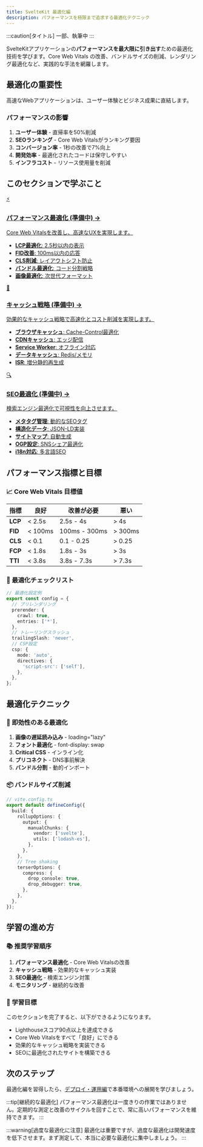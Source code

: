 ```yaml
---
title: SvelteKit 最適化編
description: パフォーマンスを極限まで追求する最適化テクニック
---
```

:::caution[タイトル]
一部、執筆中
:::
<script>
  import { base } from '$app/paths';
</script>

SvelteKitアプリケーションの**パフォーマンスを最大限に引き出す**ための最適化技術を学びます。Core Web Vitals の改善、バンドルサイズの削減、レンダリング最適化など、実践的な手法を網羅します。

## 最適化の重要性

高速なWebアプリケーションは、ユーザー体験とビジネス成果に直結します。

### パフォーマンスの影響

1. **ユーザー体験** - 直帰率を50%削減
2. **SEOランキング** - Core Web Vitalsがランキング要因
3. **コンバージョン率** - 1秒の改善で7%向上
4. **開発効率** - 最適化されたコードは保守しやすい
5. **インフラコスト** - リソース使用量を削減

## このセクションで学ぶこと

<div class="grid grid-cols-1 md:grid-cols-2 gap-4 my-8 auto-rows-[1fr]">
  <a href="{base}/sveltekit/optimization/performance/" class="flex no-underline group h-full">
    <div class="p-4 border border-gray-2 dark:border-gray-7 rounded-lg shadow-md hover:shadow-lg hover:border-orange-400 dark:hover:border-orange-400 transition-all cursor-pointer flex flex-col w-full">
      <div class="text-3xl mb-2">⚡</div>
      <h3 class="font-bold text-lg mb-2 text-orange-600 dark:text-orange-400 group-hover:text-orange-700 dark:group-hover:text-orange-300 transition-colors">
        パフォーマンス最適化 <span class="text-xs">(準備中)</span>
        <span class="inline-block ml-1 text-xs opacity-60">→</span>
      </h3>
      <p class="text-sm mb-3 text-gray-7 dark:text-gray-3">Core Web Vitalsを改善し、高速なUXを実現します。</p>
      <ul class="text-sm text-gray-6 dark:text-gray-4 space-y-1 flex-grow">
        <li><strong>LCP最適化</strong>: 2.5秒以内の表示</li>
        <li><strong>FID改善</strong>: 100ms以内の応答</li>
        <li><strong>CLS削減</strong>: レイアウトシフト防止</li>
        <li><strong>バンドル最適化</strong>: コード分割戦略</li>
        <li><strong>画像最適化</strong>: 次世代フォーマット</li>
      </ul>
    </div>
  </a>
  
  <a href="{base}/sveltekit/optimization/caching/" class="flex no-underline group h-full">
    <div class="p-4 border border-gray-2 dark:border-gray-7 rounded-lg shadow-md hover:shadow-lg hover:border-orange-400 dark:hover:border-orange-400 transition-all cursor-pointer flex flex-col w-full">
      <div class="text-3xl mb-2">💾</div>
      <h3 class="font-bold text-lg mb-2 text-orange-600 dark:text-orange-400 group-hover:text-orange-700 dark:group-hover:text-orange-300 transition-colors">
        キャッシュ戦略 <span class="text-xs">(準備中)</span>
        <span class="inline-block ml-1 text-xs opacity-60">→</span>
      </h3>
      <p class="text-sm mb-3 text-gray-7 dark:text-gray-3">効果的なキャッシュ戦略で高速化とコスト削減を実現します。</p>
      <ul class="text-sm text-gray-6 dark:text-gray-4 space-y-1 flex-grow">
        <li><strong>ブラウザキャッシュ</strong>: Cache-Control最適化</li>
        <li><strong>CDNキャッシュ</strong>: エッジ配信</li>
        <li><strong>Service Worker</strong>: オフライン対応</li>
        <li><strong>データキャッシュ</strong>: Redis/メモリ</li>
        <li><strong>ISR</strong>: 増分静的再生成</li>
      </ul>
    </div>
  </a>
  
  <a href="{base}/sveltekit/optimization/seo/" class="flex no-underline group h-full">
    <div class="p-4 border border-gray-2 dark:border-gray-7 rounded-lg shadow-md hover:shadow-lg hover:border-orange-400 dark:hover:border-orange-400 transition-all cursor-pointer flex flex-col w-full">
      <div class="text-3xl mb-2">🔍</div>
      <h3 class="font-bold text-lg mb-2 text-orange-600 dark:text-orange-400 group-hover:text-orange-700 dark:group-hover:text-orange-300 transition-colors">
        SEO最適化 <span class="text-xs">(準備中)</span>
        <span class="inline-block ml-1 text-xs opacity-60">→</span>
      </h3>
      <p class="text-sm mb-3 text-gray-7 dark:text-gray-3">検索エンジン最適化で可視性を向上させます。</p>
      <ul class="text-sm text-gray-6 dark:text-gray-4 space-y-1 flex-grow">
        <li><strong>メタタグ管理</strong>: 動的なSEOタグ</li>
        <li><strong>構造化データ</strong>: JSON-LD実装</li>
        <li><strong>サイトマップ</strong>: 自動生成</li>
        <li><strong>OGP設定</strong>: SNSシェア最適化</li>
        <li><strong>i18n対応</strong>: 多言語SEO</li>
      </ul>
    </div>
  </a>
</div>

## パフォーマンス指標と目標

### 📈 Core Web Vitals 目標値

| 指標 | 良好 | 改善が必要 | 悪い |
|------|------|----------|------|
| **LCP** | < 2.5s | 2.5s - 4s | > 4s |
| **FID** | < 100ms | 100ms - 300ms | > 300ms |
| **CLS** | < 0.1 | 0.1 - 0.25 | > 0.25 |
| **FCP** | < 1.8s | 1.8s - 3s | > 3s |
| **TTI** | < 3.8s | 3.8s - 7.3s | > 7.3s |

### 🎯 最適化チェックリスト

```typescript
// 最適化設定例
export const config = {
  // プリレンダリング
  prerender: {
    crawl: true,
    entries: ['*'],
  },
  // トレーリングスラッシュ
  trailingSlash: 'never',
  // CSP設定
  csp: {
    mode: 'auto',
    directives: {
      'script-src': ['self'],
    },
  },
};
```

## 最適化テクニック

### 🚀 即効性のある最適化

1. **画像の遅延読み込み** - loading="lazy"
2. **フォント最適化** - font-display: swap
3. **Critical CSS** - インライン化
4. **プリコネクト** - DNS事前解決
5. **バンドル分割** - 動的インポート

### 📦 バンドルサイズ削減

```typescript
// vite.config.ts
export default defineConfig({
  build: {
    rollupOptions: {
      output: {
        manualChunks: {
          vendor: ['svelte'],
          utils: ['lodash-es'],
        },
      },
    },
    // Tree shaking
    terserOptions: {
      compress: {
        drop_console: true,
        drop_debugger: true,
      },
    },
  },
});
```

## 学習の進め方

### 📚 推奨学習順序

1. **パフォーマンス最適化** - Core Web Vitalsの改善
2. **キャッシュ戦略** - 効果的なキャッシュ実装
3. **SEO最適化** - 検索エンジン対策
4. **モニタリング** - 継続的な改善

### 🎯 学習目標

このセクションを完了すると、以下ができるようになります。

- Lighthouseスコア90点以上を達成できる
- Core Web Vitalsをすべて「良好」にできる
- 効果的なキャッシュ戦略を実装できる
- SEOに最適化されたサイトを構築できる

## 次のステップ

最適化編を習得したら、[デプロイ・運用編](/sveltekit/deployment/)で本番環境への展開を学びましょう。

:::tip[継続的な最適化]
パフォーマンス最適化は一度きりの作業ではありません。定期的な測定と改善のサイクルを回すことで、常に高いパフォーマンスを維持できます。
:::

:::warning[過度な最適化に注意]
最適化は重要ですが、過度な最適化は開発速度を低下させます。まず測定して、本当に必要な最適化に集中しましょう。
:::